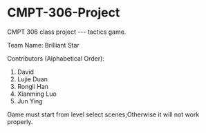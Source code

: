 CMPT-306-Project
================

CMPT 306 class project --- tactics game.

Team Name: Brilliant Star

Contributors (Alphabetical Order):
1. David
2. Lujie Duan
3. Rongli Han
4. Xianming Luo
5. Jun Ying

Game must start from level select scenes;Otherwise it will not work properly.
